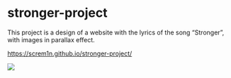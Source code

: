# stronger-project
This project is a design of a website with the lyrics of the song “Stronger”, with images in parallax effect.

https://screm1n.github.io/stronger-project/

<img src="https://i.imgur.com/y074quY.png">
